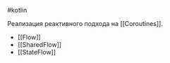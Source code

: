 #kotlin 

Реализация реактивного подхода на [[Coroutines]].

- [[Flow]]
- [[SharedFlow]]
- [[StateFlow]]